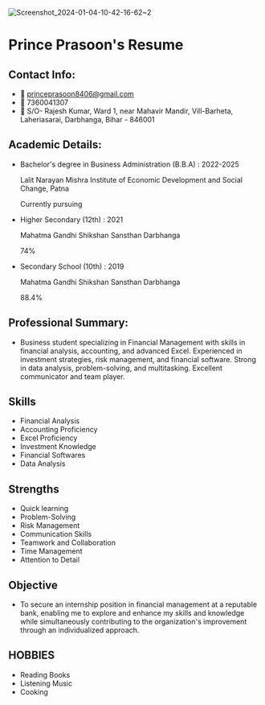 ![Screenshot_2024-01-04-10-42-16-62~2](https://github.com/princeprasoon/Prince_Prasoon/assets/170539351/3d7fb42b-bb18-436c-95a4-1f1413112922)
# Prince Prasoon's Resume 
## Contact Info:
- 📧 princeprasoon8406@gmail.com
- 📱 7360041307
- 📍 S/O- Rajesh Kumar, Ward 1, near Mahavir Mandir, Vill-Barheta, Laheriasarai, Darbhanga, Bihar - 846001

## Academic Details:

- Bachelor's degree in Business Administration (B.B.A) : 2022-2025

  Lalit Narayan Mishra Institute of Economic Development and Social Change, Patna

  Currently pursuing
  
- Higher Secondary (12th)                               : 2021

  Mahatma Gandhi Shikshan Sansthan Darbhanga
  
  74%

- Secondary School (10th)                               : 2019

  Mahatma Gandhi Shikshan Sansthan Darbhanga

  88.4%

## Professional Summary:
- Business student specializing in Financial Management with skills in financial analysis, accounting, and advanced Excel. Experienced in investment strategies, risk management, and financial software. Strong in data analysis, problem-solving, and multitasking. Excellent communicator and team player.

## Skills
- Financial Analysis
- Accounting Proficiency
- Excel Proficiency
- Investment Knowledge
- Financial Softwares
- Data Analysis

## Strengths
- Quick learning
- Problem-Solving
- Risk Management
- Communication Skills
- Teamwork and Collaboration
- Time Management
- Attention to Detail

## Objective
- To secure an internship position in financial management at a reputable bank, enabling me to explore and enhance my skills and knowledge while simultaneously contributing to the organization's improvement through an individualized approach.

## HOBBIES
- Reading Books
- Listening Music
- Cooking
